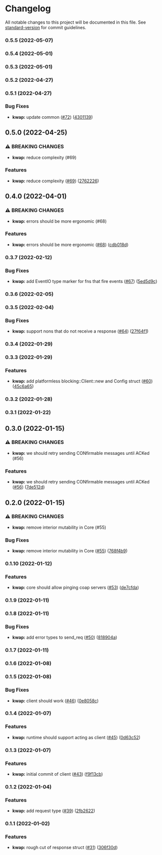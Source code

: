# Changelog

All notable changes to this project will be documented in this file. See [standard-version](https://github.com/conventional-changelog/standard-version) for commit guidelines.

### 0.5.5 (2022-05-07)

### 0.5.4 (2022-05-01)

### 0.5.3 (2022-05-01)

### 0.5.2 (2022-04-27)

### 0.5.1 (2022-04-27)


### Bug Fixes

* **kwap:** update common ([#72](https://github.com/clov-coffee/kwap/issues/72)) ([4301139](https://github.com/clov-coffee/kwap/commit/43011395ab6047c5a0b54784cbadfa2e171139e5))

## 0.5.0 (2022-04-25)


### ⚠ BREAKING CHANGES

* **kwap:** reduce complexity (#69)

### Features

* **kwap:** reduce complexity ([#69](https://github.com/clov-coffee/kwap/issues/69)) ([2762226](https://github.com/clov-coffee/kwap/commit/2762226634e2a538bb3c3f3173792c32e7c4b8b9))

## 0.4.0 (2022-04-01)


### ⚠ BREAKING CHANGES

* **kwap:** errors should be more ergonomic (#68)

### Features

* **kwap:** errors should be more ergonomic ([#68](https://github.com/clov-coffee/kwap/issues/68)) ([cdb018d](https://github.com/clov-coffee/kwap/commit/cdb018ddd04de63f385f22940e3e1f313a27d3b5))

### 0.3.7 (2022-02-12)


### Bug Fixes

* **kwap:** add EventIO type marker for fns that fire events ([#67](https://github.com/clov-coffee/kwap/issues/67)) ([5ed5d9c](https://github.com/clov-coffee/kwap/commit/5ed5d9c5db2c93afa20aa0034ad734789d400d87))

### 0.3.6 (2022-02-05)

### 0.3.5 (2022-02-04)


### Bug Fixes

* **kwap:** support nons that do not receive a response ([#64](https://github.com/clov-coffee/kwap/issues/64)) ([27f64f1](https://github.com/clov-coffee/kwap/commit/27f64f198dc8211d6a8d35cd5e54702f842a8da3))

### 0.3.4 (2022-01-29)

### 0.3.3 (2022-01-29)


### Features

* **kwap:** add platformless blocking::Client::new and Config struct ([#60](https://github.com/clov-coffee/kwap/issues/60)) ([45c6a65](https://github.com/clov-coffee/kwap/commit/45c6a65b72709d5ad37d042353e45c891ef88fc7))

### 0.3.2 (2022-01-28)

### 0.3.1 (2022-01-22)

## 0.3.0 (2022-01-15)


### ⚠ BREAKING CHANGES

* **kwap:** we should retry sending CONfirmable messages until ACKed (#56)

### Features

* **kwap:** we should retry sending CONfirmable messages until ACKed ([#56](https://github.com/clov-coffee/kwap/issues/56)) ([7de512d](https://github.com/clov-coffee/kwap/commit/7de512dcb8ed4e24b9a725bb4add9d175864aab7))

## 0.2.0 (2022-01-15)


### ⚠ BREAKING CHANGES

* **kwap:** remove interior mutability in Core (#55)

### Bug Fixes

* **kwap:** remove interior mutability in Core ([#55](https://github.com/clov-coffee/kwap/issues/55)) ([768f4b9](https://github.com/clov-coffee/kwap/commit/768f4b94c078958f54e18efa53d93ce1ab144182))

### 0.1.10 (2022-01-12)


### Features

* **kwap:** core should allow pinging coap servers ([#53](https://github.com/clov-coffee/kwap/issues/53)) ([de7cfda](https://github.com/clov-coffee/kwap/commit/de7cfda186b47ad1a41da2f9da922ceb2ea5e1ed))

### 0.1.9 (2022-01-11)

### 0.1.8 (2022-01-11)


### Bug Fixes

* **kwap:** add error types to send_req ([#50](https://github.com/clov-coffee/kwap/issues/50)) ([818904a](https://github.com/clov-coffee/kwap/commit/818904a039b3e7884d3411bc2cd0462f4f3f56a6))

### 0.1.7 (2022-01-11)

### 0.1.6 (2022-01-08)

### 0.1.5 (2022-01-08)


### Bug Fixes

* **kwap:** client should work ([#46](https://github.com/clov-coffee/kwap/issues/46)) ([0e8058c](https://github.com/clov-coffee/kwap/commit/0e8058c4e8a9828339e8c6d89e015f9a85c24242))

### 0.1.4 (2022-01-07)


### Features

* **kwap:** runtime should support acting as client ([#45](https://github.com/clov-coffee/kwap/issues/45)) ([0d63c52](https://github.com/clov-coffee/kwap/commit/0d63c52fa872e7a33ac7b298ae55e75870c1a147))

### 0.1.3 (2022-01-07)


### Features

* **kwap:** initial commit of client ([#43](https://github.com/clov-coffee/kwap/issues/43)) ([f9f13cb](https://github.com/clov-coffee/kwap/commit/f9f13cb67cc3d962c038f93a798261d8572c3fa5))

### 0.1.2 (2022-01-04)


### Features

* **kwap:** add request type ([#39](https://github.com/clov-coffee/kwap/issues/39)) ([2fb2622](https://github.com/clov-coffee/kwap/commit/2fb262260f80455e3649f99d7be763015a269b2d))

### 0.1.1 (2022-01-02)


### Features

* **kwap:** rough cut of response struct ([#31](https://github.com/clov-coffee/kwap/issues/31)) ([306f30d](https://github.com/clov-coffee/kwap/commit/306f30dbbb459cc7eae32db8b20f8d213dd23a2c))
